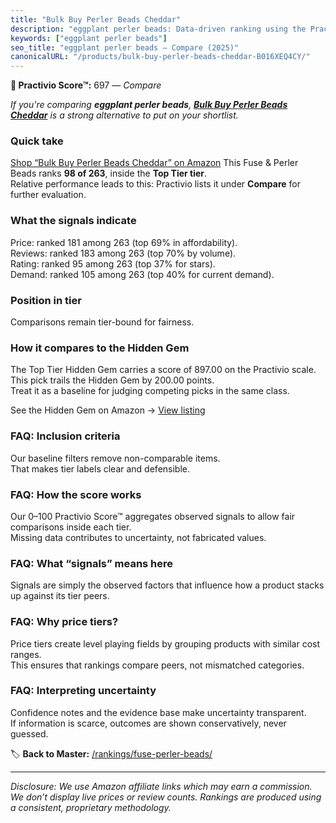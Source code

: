 ```yaml
---
title: "Bulk Buy Perler Beads Cheddar"
description: "eggplant perler beads: Data-driven ranking using the Practivio Score™. Positioned by quality, value, demand, findability, momentum."
keywords: ["eggplant perler beads"]
seo_title: "eggplant perler beads — Compare (2025)"
canonicalURL: "/products/bulk-buy-perler-beads-cheddar-B016XEQ4CY/"
---
```


**🛒 Practivio Score™:** 697 — _Compare_


*If you're comparing **eggplant perler beads**, **[Bulk Buy Perler Beads Cheddar](https://www.amazon.com/dp/B016XEQ4CY?tag=practivio-20)** is a strong alternative to put on your shortlist.*
### Quick take
[Shop “Bulk Buy Perler Beads Cheddar” on Amazon](https://www.amazon.com/dp/B016XEQ4CY?tag=practivio-20)
This Fuse & Perler Beads ranks **98 of 263**, inside the **Top Tier tier**.  
Relative performance leads to this: Practivio lists it under **Compare** for further evaluation.

### What the signals indicate
Price: ranked 181 among 263 (top 69% in affordability).  
Reviews: ranked 183 among 263 (top 70% by volume).  
Rating: ranked 95 among 263 (top 37% for stars).  
Demand: ranked 105 among 263 (top 40% for current demand).

### Position in tier
Comparisons remain tier-bound for fairness.

### How it compares to the Hidden Gem
The Top Tier Hidden Gem carries a score of 897.00 on the Practivio scale.  
This pick trails the Hidden Gem by 200.00 points.  
Treat it as a baseline for judging competing picks in the same class.  

See the Hidden Gem on Amazon → [View listing](https://www.amazon.com/dp/B000ZDME7Y?tag=practivio-20)

### FAQ: Inclusion criteria
Our baseline filters remove non-comparable items.  
That makes tier labels clear and defensible.

### FAQ: How the score works
Our 0–100 Practivio Score™ aggregates observed signals to allow fair comparisons inside each tier.  
Missing data contributes to uncertainty, not fabricated values.

### FAQ: What “signals” means here
Signals are simply the observed factors that influence how a product stacks up against its tier peers.

### FAQ: Why price tiers?
Price tiers create level playing fields by grouping products with similar cost ranges.  
This ensures that rankings compare peers, not mismatched categories.

### FAQ: Interpreting uncertainty
Confidence notes and the evidence base make uncertainty transparent.  
If information is scarce, outcomes are shown conservatively, never guessed.

<!-- Missing template for Compare/CompareWithinPriceClass -->


🏷️ **Back to Master:** [/rankings/fuse-perler-beads/](/rankings/fuse-perler-beads/)

---
_Disclosure: We use Amazon affiliate links which may earn a commission. We don’t display live prices or review counts. Rankings are produced using a consistent, proprietary methodology._
